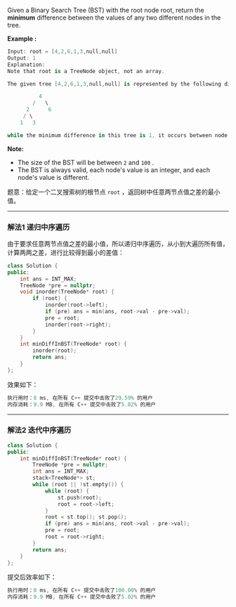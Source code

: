 Given a Binary Search Tree (BST) with the root node root, return the **minimum** difference between the values of any two different nodes in the tree.

**Example :**

```swift
Input: root = [4,2,6,1,3,null,null]
Output: 1
Explanation:
Note that root is a TreeNode object, not an array.

The given tree [4,2,6,1,3,null,null] is represented by the following diagram:

          4
        /   \
      2      6
     / \    
    1   3  

while the minimum difference in this tree is 1, it occurs between node 1 and node 2, also between node 3 and node 2.
```

**Note:**
- The size of the BST will be between `2` and `100` .
 - The BST is always valid, each node's value is an integer, and each node's value is different. 

题意：给定一个二叉搜索树的根节点 `root` ，返回树中任意两节点值之差的最小值。

---
### 解法1 递归中序遍历
由于要求任意两节点值之差的最小值，所以递归中序遍历，从小到大遍历所有值，计算两两之差，进行比较得到最小的差值：
```cpp
class Solution {
public:
    int ans = INT_MAX;
    TreeNode *pre = nullptr;
    void inorder(TreeNode* root) {
        if (root) {
            inorder(root->left);
            if (pre) ans = min(ans, root->val - pre->val);
            pre = root;
            inorder(root->right);
        }
    }
    int minDiffInBST(TreeNode* root) {
        inorder(root);
        return ans;   
    }
};
```
效果如下：
```cpp
执行用时：8 ms, 在所有 C++ 提交中击败了29.59% 的用户
内存消耗：9.9 MB, 在所有 C++ 提交中击败了5.02% 的用户
```

---
### 解法2 迭代中序遍历
```cpp
class Solution {
public:
    int minDiffInBST(TreeNode* root) {
        TreeNode *pre = nullptr;
        int ans = INT_MAX;
        stack<TreeNode*> st;
        while (root || !st.empty()) {
            while (root) {
                st.push(root);
                root = root->left;
            }
            root = st.top(); st.pop();
            if (pre) ans = min(ans, root->val - pre->val);
            pre = root;
            root = root->right;
        }
        return ans;
    }
};
```
提交后效率如下：
```cpp
执行用时：0 ms, 在所有 C++ 提交中击败了100.00% 的用户
内存消耗：9.9 MB, 在所有 C++ 提交中击败了5.02% 的用户
```
